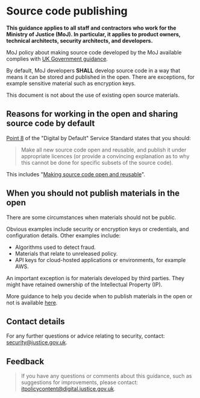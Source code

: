 # Source code publishing

**This guidance applies to all staff and contractors who work for the Ministry of Justice \(MoJ\). In particular, it applies to product owners, technical architects, security architects, and developers.**

MoJ policy about making source code developed by the MoJ available complies with [UK Government guidance](https://www.gov.uk/service-manual/service-standard).

By default, MoJ developers **SHALL** develop source code in a way that means it can be stored and published in the open. There are exceptions, for example sensitive material such as encryption keys.

This document is not about the use of existing open source materials.

## Reasons for working in the open and sharing source code by default

[Point 8](https://www.gov.uk/service-manual/service-standard#criterion-8) of the "Digital by Default" Service Standard states that you should:

> Make all new source code open and reusable, and publish it under appropriate licences \(or provide a convincing explanation as to why this cannot be done for specific subsets of the source code\).

This includes "[Making source code open and reusable](https://www.gov.uk/service-manual/technology/making-source-code-open-and-reusable)".

## When you should not publish materials in the open

There are some circumstances when materials should not be public.

Obvious examples include security or encryption keys or credentials, and configuration details. Other examples include:

-   Algorithms used to detect fraud.
-   Materials that relate to unreleased policy.
-   API keys for cloud-hosted applications or environments, for example AWS.

An important exception is for materials developed by third parties. They might have retained ownership of the Intellectual Property \(IP\).

More guidance to help you decide when to publish materials in the open or not is available [here](https://www.gov.uk/government/publications/open-source-guidance/when-code-should-be-open-or-closed).

## Contact details

For any further questions or advice relating to security, contact: [security@justice.gov.uk](mailto:security@justice.gov.uk).

## Feedback

> If you have any questions or comments about this guidance, such as suggestions for improvements, please contact: [itpolicycontent@digital.justice.gov.uk](mailto:itpolicycontent@digital.justice.gov.uk).

